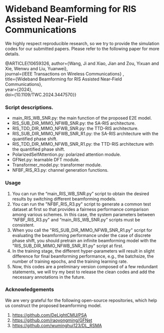 # Wideband Beamforming for RIS Assisted Near-Field Communications

We highly respect reproducible research, so we try to provide the simulation codes for our submitted papers. Please refer to the following paper for more details.

@ARTICLE{10659326,
  author={Wang, Ji and Xiao, Jian and Zou, Yixuan and Xie, Wenwu and Liu, Yuanwei},<br/>
  journal={IEEE Transactions on Wireless Communications} ,<br/>
  title={Wideband Beamforming for RIS Assisted Near-Field Communications},<br/>
  year={2024},<br/>
  doi={10.1109/TWC.2024.3447570}}


### Script descriptions.

* main_RIS_WB_SNR.py: the main function of the proposed E2E model.<br/>
* RIS_SUB_DIR_MIMO_NFWB_SNR.py: the SA-RIS architecture.<br/>
* RIS_TDD_DIR_MIMO_NFWB_SNR.py: the TTD-RIS architecture.<br/>
* RIS_SUB_DIR_MIMO_NFWB_SNR_R1.py: the SA-RIS architecture with the quantified phase shift.<br/>
* RIS_TDD_DIR_MIMO_NFWB_SNR_R1.py: the TTD-RIS architecture with the quantified phase shift.<br/>
* PolarizedSelfAttention.py: polarized attention module.<br/>
* GFNet.py: learnable DFT module.<br/>
* Transformer_model.py: transformer module.<br/>
* NFBF_RIS_R3.py: channel generation functions.<br/>


### Usage

1. You can run the “main_RIS_WB_SNR.py” script to obtain the desired results by switching different beamforming models. <br/>
2. You can run the "NFBF_RIS_R3.py" script to generate a common test dataset at first so that provides a fairness performance comparison among various schemes. In this case, the system parameters between "NFBF_RIS_R3.py" and “main_RIS_WB_SNR.py” scripts must be consistent.<br/>
3. When you call the "RIS_SUB_DIR_MIMO_NFWB_SNR_R1.py" script for evaluating the beamforming performance under the case of discrete phase shift, you should pretrain an infinite beamforming model with the "RIS_SUB_DIR_MIMO_NFWB_SNR_R1.py" script at first. <br/>
4. In the training stage, the different hyper-parameters will result in slight difference for final beamforming performance, e.g., the batchsize, the number of training epochs, and the training learning rate.<br/>
5. Now, this codes are a preliminary version composed of a few redundant statements, we will try my best to release the clean codes and add the necessary annotations in the future.<br/>


### Acknowledgements

We are very grateful for the following open-source repositories, which help us construct the proposed beamforming model.<br/>
1.  https://github.com/DeLightCMU/PSA <br/>
2.  https://github.com/raoyongming/GFNet <br/>
3.  https://github.com/wuminghui123/DL_RSMA <br/>
